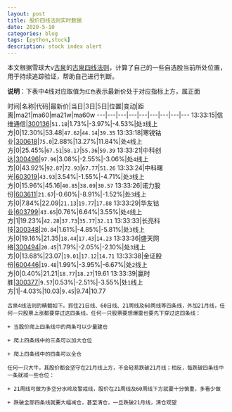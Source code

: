 ```yaml
---
layout: post
title: 股价四线法则实时数据
date: 2020-5-10
categories: blog
tags: [python,stock]
description: stock index alert
---
```



本文根据雪球大v[古泉](https://xueqiu.com/u/7148646888)的[古泉四线法则](https://xueqiu.com/7148646888/130498192)，计算了自己的一些自选股当前所处位置，用于持续追踪验证，帮助自己进行判断。

**说明**：下表中4线对应取值为`红色`表示最新价处于对应指标上方，属正面

时间|名称|代码|最新价|当日|3日|5日|位置|变动|距离|ma21|ma60|ma21w|ma60w
---|---|---|---|---|---|---|---|---
13:33:15|信维通信|[300136](https://xueqiu.com/S/SZ300136)|`51.18`|1.73%|-3.97%|-4.53%|处`3`线上方|0|12.30%|53.48|`47.62`|`44.14`|`39.35`
13:33:18|寒锐钴业|[300618](https://xueqiu.com/S/SZ300618)|`75.0`|2.88%|13.27%|11.84%|处`4`线上方|0|25.45%|`67.51`|`58.17`|`55.36`|`59.39`
13:33:21|中科创达|[300496](https://xueqiu.com/S/SZ300496)|`97.96`|3.08%|-2.55%|-3.06%|处`4`线上方|0|43.92%|`92.87`|`72.93`|`67.77`|`51.26`
13:33:24|中科曙光|[603019](https://xueqiu.com/S/SH603019)|`43.93`|3.54%|-1.55%|-4.71%|处`3`线上方|0|15.96%|45.16|`40.85`|`38.09`|`30.57`
13:33:26|诺力股份|[603611](https://xueqiu.com/S/SH603611)|`21.67`|-0.60%|-8.91%|-1.52%|处`3`线上方|0|7.84%|22.09|`21.13`|`19.77`|`17.88`
13:33:29|华友钴业|[603799](https://xueqiu.com/S/SH603799)|`43.65`|0.76%|6.64%|3.55%|处`4`线上方|1|19.23%|`42.28`|`37.73`|`35.77`|`32.11`
13:33:33|长亮科技|[300348](https://xueqiu.com/S/SZ300348)|`20.84`|1.61%|-4.85%|-5.81%|处`3`线上方|0|19.16%|21.35|`18.44`|`17.43`|`14.23`
13:33:36|盛天网络|[300494](https://xueqiu.com/S/SZ300494)|`20.45`|1.79%|-2.05%|-2.10%|处`3`线上方|0|13.68%|23.07|`19.01`|`17.12`|`14.71`
13:33:38|金证股份|[600446](https://xueqiu.com/S/SH600446)|`19.48`|1.99%|-3.95%|-6.67%|处`2`线上方|0|0.40%|21.21|`18.77`|`18.27`|19.61
13:33:39|赢时胜|[300377](https://xueqiu.com/S/SZ300377)|`9.57`|0.53%|-2.51%|-3.55%|处`1`线上方|1|-4.03%|10.03|`9.45`|9.74|10.77

```
古泉4线法则的精髓如下。抓住21日线、60日线、21周线及60周线等四条线，外加21月线，任何一只股票上涨都要穿过这四条线，任何一只股票要想爆雷也要先下穿过这四条线：

+ 当股价爬上四条线中的两条可以少量建仓

+ 爬上四条线中的三条可以加大仓位

+ 爬上四条线中的四条可以全仓

任何一只大牛，其股价都会坚守在21月线上方，不会轻易跌破21月线；相反，每跌破四条线中一条就减一些仓位：

+ 21周线可做为多空分水岭及警戒线，股价在21周线及60周线下方就要十分慎重，多看少做

+ 跌破全部四条线就要大幅减仓，甚至清仓，一旦跌破21月线，清仓观望
```